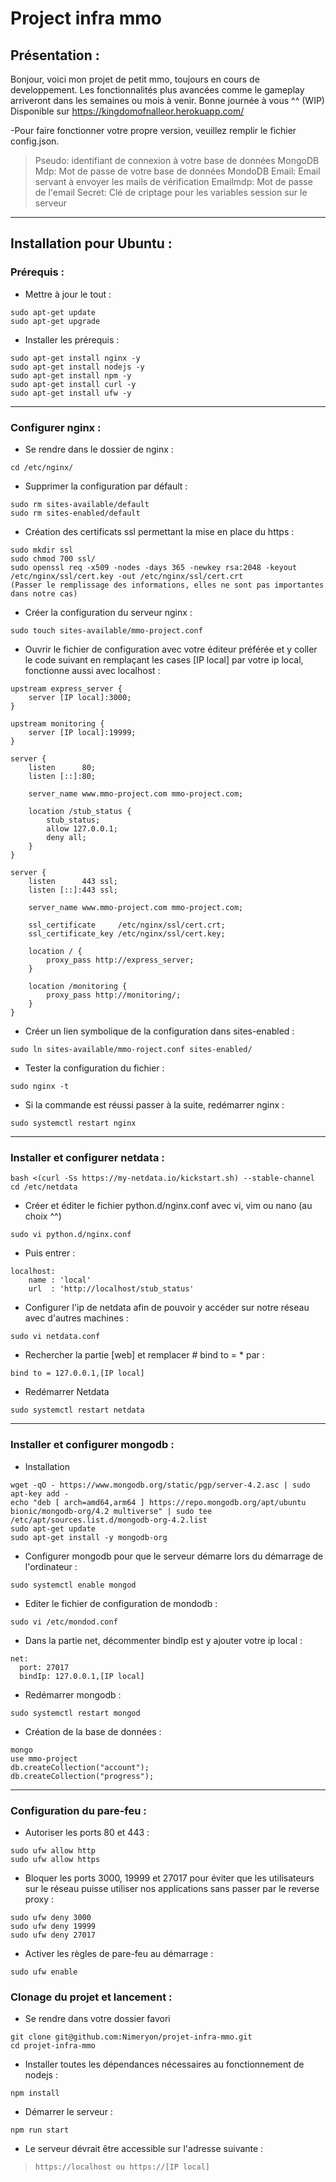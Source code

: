 # Project infra mmo
## Présentation : 
Bonjour, voici mon projet de petit mmo, toujours en cours de developpement.
Les fonctionnalités plus avancées comme le gameplay arriveront dans les semaines ou mois à venir.
Bonne journée à vous ^^
(WIP)
Disponible sur https://kingdomofnalleor.herokuapp.com/

-Pour faire fonctionner votre propre version, veuillez remplir le fichier config.json.
> Pseudo: identifiant de connexion à votre base de données MongoDB
> Mdp: Mot de passe de votre base de données MondoDB
> Email: Email servant à envoyer les mails de vérification
> Emailmdp: Mot de passe de l'email
> Secret: Clé de criptage pour les variables session sur le serveur

---
## Installation pour Ubuntu : 
### Prérequis : 

- Mettre à jour le tout : 
```
sudo apt-get update
sudo apt-get upgrade
```

- Installer les prérequis : 
```
sudo apt-get install nginx -y
sudo apt-get install nodejs -y
sudo apt-get install npm -y
sudo apt-get install curl -y
sudo apt-get install ufw -y
```

---
### Configurer nginx : 
- Se rendre dans le dossier de nginx :
```
cd /etc/nginx/
```
- Supprimer la configuration par défault : 
```
sudo rm sites-available/default
sudo rm sites-enabled/default
```
- Création des certificats ssl permettant la mise en place du https : 
```
sudo mkdir ssl
sudo chmod 700 ssl/
sudo openssl req -x509 -nodes -days 365 -newkey rsa:2048 -keyout /etc/nginx/ssl/cert.key -out /etc/nginx/ssl/cert.crt
(Passer le remplissage des informations, elles ne sont pas importantes dans notre cas)
```
- Créer la configuration du serveur nginx : 
```
sudo touch sites-available/mmo-project.conf
```
- Ouvrir le fichier de configuration avec votre éditeur préférée et y coller le code suivant en remplaçant les cases [IP local] par votre ip local, fonctionne aussi avec localhost : 
```
upstream express_server {
    server [IP local]:3000;
}

upstream monitoring {
    server [IP local]:19999;
}

server {
    listen      80;
    listen [::]:80;

    server_name www.mmo-project.com mmo-project.com;

    location /stub_status {
        stub_status;
        allow 127.0.0.1;
        deny all;
    }
}

server {
    listen      443 ssl;
    listen [::]:443 ssl;

    server_name www.mmo-project.com mmo-project.com;

    ssl_certificate     /etc/nginx/ssl/cert.crt;
    ssl_certificate_key /etc/nginx/ssl/cert.key;

    location / {
        proxy_pass http://express_server;
    }

    location /monitoring {
        proxy_pass http://monitoring/;
    }
}
```
- Créer un lien symbolique de la configuration dans sites-enabled : 
```
sudo ln sites-available/mmo-roject.conf sites-enabled/
```
- Tester la configuration du fichier : 
```
sudo nginx -t
```
- Si la commande est réussi passer à la suite, redémarrer nginx :
```
sudo systemctl restart nginx
```

---
### Installer et configurer netdata : 
```
bash <(curl -Ss https://my-netdata.io/kickstart.sh) --stable-channel
cd /etc/netdata
```
- Créer et éditer le fichier python.d/nginx.conf avec vi, vim ou nano (au choix ^^)
```
sudo vi python.d/nginx.conf
```
- Puis entrer :
```
localhost:
    name : 'local'
    url  : 'http://localhost/stub_status'
```
- Configurer l'ip de netdata afin de pouvoir y accéder sur notre réseau avec d'autres machines : 
```
sudo vi netdata.conf

```
- Rechercher la partie [web] et remplacer # bind to =  * par : 
```
bind to = 127.0.0.1,[IP local]
```
- Redémarrer Netdata
```
sudo systemctl restart netdata
```

---
### Installer et configurer mongodb : 

- Installation
```
wget -qO - https://www.mongodb.org/static/pgp/server-4.2.asc | sudo apt-key add -
echo "deb [ arch=amd64,arm64 ] https://repo.mongodb.org/apt/ubuntu bionic/mongodb-org/4.2 multiverse" | sudo tee /etc/apt/sources.list.d/mongodb-org-4.2.list
sudo apt-get update
sudo apt-get install -y mongodb-org
```
- Configurer mongodb pour que le serveur démarre lors du démarrage de l'ordinateur : 
```
sudo systemctl enable mongod
```
- Editer le fichier de configuration de mondodb : 
```
sudo vi /etc/mondod.conf
```
- Dans la partie net, décommenter bindIp est y ajouter votre ip local : 
```
net:
  port: 27017
  bindIp: 127.0.0.1,[IP local]
```
- Redémarrer mongodb : 
```
sudo systemctl restart mongod
```
- Création de la base de données : 
```
mongo
use mmo-project
db.createCollection("account");
db.createCollection("progress");
```

---
### Configuration du pare-feu : 
- Autoriser les ports 80 et 443 : 
```
sudo ufw allow http
sudo ufw allow https
```
- Bloquer les ports 3000, 19999 et 27017 pour éviter que les utilisateurs sur le réseau puisse utiliser nos applications sans passer par le reverse proxy : 
```
sudo ufw deny 3000
sudo ufw deny 19999
sudo ufw deny 27017
```
- Activer les règles de pare-feu au démarrage :
```
sudo ufw enable
```

### Clonage du projet et lancement : 
- Se rendre dans votre dossier favori 
```
git clone git@github.com:Nimeryon/projet-infra-mmo.git
cd projet-infra-mmo
```
- Installer toutes les dépendances nécessaires au fonctionnement de nodejs : 
```
npm install
```
- Démarrer le serveur : 
```
npm run start
```
- Le serveur dévrait être accessible sur l'adresse suivante : 
> `https://localhost ou https://[IP local]`
